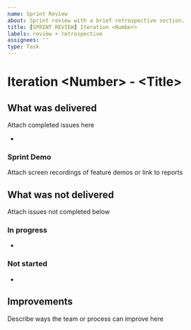 ```yaml
---
name: Sprint Review
about: Sprint review with a brief retrospective section.
title: [SPRINT REVIEW] Iteration <Number>
labels: review + retrospective
assignees: ''
type: Task
---
```


# Iteration &lt;Number&gt; - &lt;Title&gt;

## What was delivered
Attach completed issues here

* 

### Sprint Demo
Attach screen recordings of feature demos or link to reports

## What was not delivered
Attach issues not completed below

### In progress

* 

### Not started

* 

## Improvements
Describe ways the team or process can improve here
